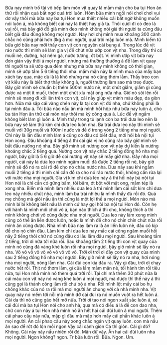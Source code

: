 Bữa nay mình trổ tài vô bếp làm món vịt quay lá mắm mặn cho ba tụi Hon ăn thử rồi nhận quà bất ngờ quá trời luôn. Hôm bữa mình ngồi nói chơi chơi vui dơ vậy thôi mà bữa nay ba tụi Hon mua thiệt nhiều cái bất ngờ không muốn nói luôn á, mà không biết cái này là thiệt hay giả ta. Thôi cười đi có đeo là vui rồi, mà bây giờ đồ giả mình đeo mình không nói giả thì người ta cũng đâu biết giả đâu đúng không mọi người. Nay hơi chị mình mua khoảng 300 cành chắc nó cũng phải hơn 3kg á mọi người, quá trời mập luôn mà. Mình kiếm từ bữa giờ bữa nay mới thấy con vịt còn nguyên cái bụng á. Trong lúc để vịt ráo nước thì mình sẽ làm gia vị để chút nữa ướp con vịt nha. Trong đây thì có muối nè, đường, hạt nêm gà, nước tương, ớt bột. Vị mình ướp vịt bữa nay đơn giản vậy thôi á mọi người, nhưng mà thường thường á để làm vịt quay thì người ta sẽ ướp qua đêm nhưng mà bữa nay mình không có thời gian, mình sẽ ướp tầm 5 6 tiếng thôi nha. mắm mặn này là mình mua của mấy bạn xách tay qua, mặc dù là lá khô nhưng mà nó cũng thơm lắm. Thấy treo con vịt kiểu này là biết thợ thầy không à, người thường làm sao mà treo được. Bây giờ mình sẽ chuẩn bị thêm 500ml nước nè, một chút giấm, giấm gì cũng được và một ít muối, thêm một chút xíu mật ong nữa nha. Giờ nó sôi lên rồi mình sẽ mang đi xối lên trên con vịt, cái này giúp vịt mình màu đẹp, da giòn hơn. Nữa mà sập cái vàng chén này là tại con vịt đó nha, chứ không phải là tại mình đâu á. Tôi bữa nào nấu ăn mà mình hồi hộp như bữa nay luôn á, cho ba tàn Hon ăn thử cái món này thôi mà kỳ công quá à. Lúc để vịt ngắm không biết làm gì luôn á. Mình thấy trong tủ lạnh còn ba trái dưa leo nên là bữa nay sẽ làm thử kim chi dưa leo luôn nha. Ba trái dưa leo này thì mình sẽ muối với 30g muối và 100ml nước và để ở trong vòng 2 tiếng nha mọi người. Chi này là lần đầu mình làm á cũng có đâu có biết đâu, mới hỏi bà nội tụi Hon xong. Đâu khoảng 4 tiếng á thì cái gia vị nó cũng ráo bây giờ mình sẽ bắt đầu nướng nó nha. Bây giờ mình sẽ nướng con vịt này dự kiến là nướng khoảng chắc 2 tiếng quá. Nướng con vịt này chắc 2 tiếng đồng hồ nha mọi người, bây giờ là 5 6 giờ để coi nướng vịt này sẽ mấy giờ nha. Đây nha mọi người, cái này là dưa leo mình ngâm muối đã được 2 tiếng rồi nè, bây giờ mình sẽ đổ nó ra cái rổ để cho nó cháu nước nha. Dưa này sau khi ngâm muối 2 tiếng á thì mình chỉ cần đổ ra cho nó ráo nước thôi, không cần rửa lại với nước nha mọi người. Gia vị kim chi dưa leo này á thì hồi nãy bà nội tụi Hon nói là chỉ cần có gừng băm, tỏi băm, ớt bột với mật ong, mắm tép là xong nha. Biển mà mình làm nhiều dưa leo á thì mình làm cái sốt kim chi dưa leo này nhiều chút nha, mình làm ba trái nhiêu là mình thấy đủ rồi đó. Quá mẹ chồng mà giỏi nấu ăn thì cũng là một lợi thế á mọi người. Món nào mà mình bí bí không biết nấu là mình cứ hay gọi hỏi bà nội tụi Hon đó. Còn hẹ với hành lá mình mới chơi vô á, bạn nào thích á thì cho, không thích á thì mình không chơi vô cũng được nha mọi người. Dưa leo này làm xong mình cũng có thể ăn liền được luôn, hoặc là mình để cho nó chín chín chút nữa rồi mình ăn cũng được. Nhà mình bữa nay làm ra là ăn liền luôn nè, đâu có kịp đề cho nó chín đâu. Làm kim chi dưa leo này mắc cái công ngâm muối hồi nãy 2 tiếng thôi chứ nó cũng đâu có lâu lắm đâu mọi người. Sau khoảng tầm 2 tiếng, trời ơi nữa tới nữa rồi. Sau khoảng tầm 2 tiếng thì con vịt quay của mình nó cũng đã vàng khè luôn rồi nha mọi người, bây giờ mình sẽ lấy nó ra nha. Vô vô vô vô vô vô vô vô vô vô. Trời ơi trời ơi đấy con vịt quay của mình sau 2 tiếng đồng hồ nha mọi người. Bây giờ mình sẽ lấy nó ra nha, hơi nóng nha mọi người, nóng lắm nha. Cái đùi con kia đâu ra. Vậy gì đâu, trời ơi chạy nước hết rồi. Thịt nó thơm lắm, gì cữa lắm mắm mặn nè, tỏi hành tím rồi tiêu nữa, tụi Hon nhà mình nó thèm quá trời rồi. Tại chi mà thêm 30 phút nữa là cái màu con vịt này nó vàng khè luôn á mọi người, mà được thì thế này á thì cũng gọi là thành công lắm rồi chứ bộ à nha. Rồi mình lột mấy cái bo hụ chống khác của nó ra rồi mà mọi người ăn chung với cả nhà mình nha. Vịt quay này nó mềm tới nỗi mà mình dở cái đùi ra nó muốn vuột ra hết luôn á. Cái da thì nó cũng gáo hết mỡ nữa. Trời ơi tao nói ngon xuất sắc luôn á, xé cái đùi mà ba tụi Hon nói cho anh hả, qua mà có điều á là đề con dao nha, chứ con này á tụi Hon nhà mình nó ăn hết hai cái đùi luôn á mọi người. Thêm cái phao câu này nữa, mập gì đâu mà mập hơn mấy cái phần khác luôn á mọi người. Ăn cái phao câu này xong chắc ngán vịt quay luôn. con mà nấu ăn sao để rớt đó lộn mồi ngon Vậy cái cánh giòn Cá thì giòn. Cái gì đó? Không. Cái này nãy nấu nhiên rồi đó. Mặn dữ vậy. Ăn hai cái đùi luôn nha mọi người. Ngon không? ngon. Tr bữa luôn rồi. Bữa. Ngon. Ưm.